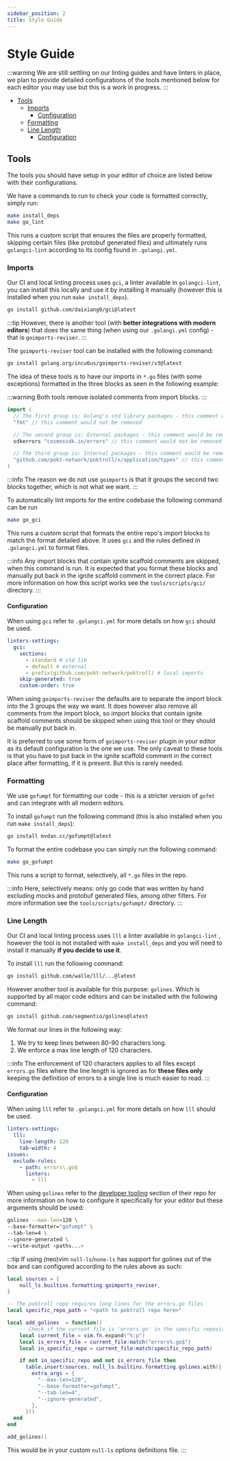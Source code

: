 ```yaml
---
sidebar_position: 2
title: Style Guide
---
```


# Style Guide <!-- omit in toc -->

:::warning
We are still settling on our linting guides and have linters in place, we plan
to provide detailed configurations of the tools mentioned below for each editor
you may use but this is a work in progress.
:::

<!-- toc -->

- [Tools](#tools)
  * [Imports](#imports)
    + [Configuration](#configuration)
  * [Formatting](#formatting)
  * [Line Length](#line-length)
    + [Configuration](#configuration-1)

<!-- tocstop -->

## Tools

The tools you should have setup in your editor of choice are listed below with
their configurations.

We have a commands to run to check your code is formatted correctly, simply run:

```sh
make install_deps
make go_lint
```

This runs a custom script that ensures the files are properly formatted,
skipping certain files (like protobuf generated files) and ultimately runs
`golangci-lint` according to its config found in `.golangi.yml`.

### Imports

Our CI and local linting process uses `gci`, a linter available in
`golangci-lint`, you can install this locally and use it by installing it
manually (however this is installed when you run `make install_deps`).

```sh
go install github.com/daixiang0/gci@latest
```

:::tip
However, there is another tool (with **better integrations with modern editors**)
that does the same thing (when using our `.golangi.yml` config) - that is
`goimports-reviser`.
:::

The `goimports-reviser` tool can be installed with the following command:

```sh
go install golang.org/incu6us/goimports-reviser/v3@latest
```

The idea of these tools is to have our imports in `*.go` files (with some
exceptions) formatted in the three blocks as seen in the following example:

:::warning
Both tools remove isolated comments from import blocks.
:::

```go
import (
  // The first group is: Golang's std library packages - this comment would be removed
  "fmt" // this comment would not be removed

  // The second group is: External packages - this comment would be removed
  sdkerrors "cosmossdk.io/errors" // this comment would not be removed

  // The third group is: Internal packages - this comment would be removed
  "github.com/pokt-network/poktroll/x/application/types" // this comment would not be removed
)
```

:::info
The reason we do not use `goimports` is that it groups the second two blocks
together, which is not what we want.
:::

To automatically lint imports for the entire codebase the following command
can be run

```sh
make go_gci
```

This runs a custom script that formats the entire repo's import blocks to match
the format detailed above. It uses `gci` and the rules defined in `.golangci.yml`
to format files.

:::info
Any import blocks that contain ignite scaffold comments are skipped, when this
command is run. It is expected that you format these blocks and manually put
back in the ignite scaffold comment in the correct place. For more information
on how this script works see the `tools/scripts/gci/` directory.
:::

#### Configuration

When using `gci` refer to `.golangci.yml` for more details on how `gci` should
be used.

```yaml
linters-settings:
  gci:
    sections:
      - standard # std lib
      - default # external
      - prefix(github.com/pokt-network/poktroll) # local imports
    skip-generated: true
    custom-order: true
```

When using `goimports-reviser` the defaults are to separate the import block
into the 3 groups the way we want. It does however also remove all comments from
the import block, so import blocks that contain ignite scaffold comments should
be skipped when using this tool or they should be manually put back in.

It is preferred to use some form of `goimports-reviser` plugin in your editor as
its default configuration is the one we use. The only caveat to these tools is
that you have to put back in the ignite scaffold comment in the correct place
after formatting, if it is present. But this is rarely needed.

### Formatting

We use `gofumpt` for formatting our code - this is a stricter version of `gofmt`
and can integrate with all modern editors.

To install `gofumpt` run the following command (this is also installed when you
run `make install_deps`):

```sh
go install mvdan.cc/gofumpt@latest
```

To format the entire codebase you can simply run the following command:

```sh
make go_gofumpt
```

This runs a script to format, selectively, all `*.go` files in the repo.

:::info
Here, selectively means: only go code that was written by hand excluding mocks
and protobuf generated files, among other filters. For more information see
the `tools/scripts/gofumpt/` directory.
:::

### Line Length

Our CI and local linting process uses `lll` a linter available in `golangci-lint`
, however the tool is not installed with `make install_deps` and you will need
to install it manually **if you decide to use it**.

To install `lll` run the following command:

```sh
go install github.com/walle/lll/...@latest
```

However another tool is available for this purpose: `golines`. Which is
supported by all major code editors and can be installed with the following
command:

```sh
go install github.com/segmentio/golines@latest
```

We format our lines in the following way:

1. We try to keep lines between 80-90 characters long.
1. We enforce a max line length of 120 characters.

:::info
The enforcement of 120 characters applies to all files except `errors.go` files
where the line length is ignored as for **these files only** keeping the
definition of errors to a single line is much easier to read.
:::

#### Configuration

When using `lll` refer to `.golangci.yml` for more details on how `lll` should
be used.

```yaml
linters-settings:
  lll:
    line-length: 120
    tab-width: 4
issues:
  exclude-rules:
    - path: errors\.go$
      linters:
        - lll
```

When using `golines` refer to the
[developer tooling](https://github.com/segmentio/golines#developer-tooling-integration)
section of their repo for more information on how to configure it specifically
for your editor but these arguments should be used:

```sh
golines --max-len=120 \
--base-formatter="gofumpt" \
--tab-len=4 \
--ignore-generated \
--write-output <paths...>
```

:::tip
If using (neo)vim `null-ls`/`none-ls` has support for golines out of the box and
can configured according to the rules above as such:

```lua
local sources = {
    null_ls.builtins.formatting.goimports_reviser,
}

-- The poktroll repo requires long lines for the errors.go files
local specific_repo_path = "<path to poktroll repo here>"

local add_golines  = function()
    -- Check if the current file is 'errors.go' in the specific repository
    local current_file = vim.fn.expand("%:p")
    local is_errors_file = current_file:match("errors%.go$")
    local in_specific_repo = current_file:match(specific_repo_path)

    if not in_specific_repo and not is_errors_file then
      table.insert(sources, null_ls.builtins.formatting.golines.with({
        extra_args = {
          "--max-len=120",
          "--base-formatter=gofumpt",
          "--tab-len=4",
          "--ignore-generated",
        },
      }))
  end
end

add_golines()
```

This would be in your custom `null-ls` options definitions file.
:::
